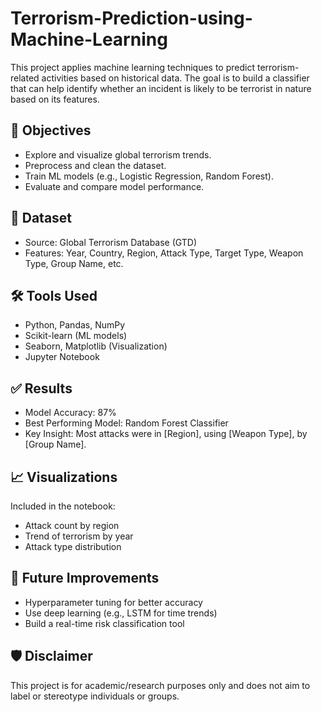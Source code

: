 # Terrorism-Prediction-using-Machine-Learning

This project applies machine learning techniques to predict terrorism-related activities based on historical data. The goal is to build a classifier that can help identify whether an incident is likely to be terrorist in nature based on its features.

## 📌 Objectives

- Explore and visualize global terrorism trends.
- Preprocess and clean the dataset.
- Train ML models (e.g., Logistic Regression, Random Forest).
- Evaluate and compare model performance.

## 📁 Dataset

- Source: Global Terrorism Database (GTD)
- Features: Year, Country, Region, Attack Type, Target Type, Weapon Type, Group Name, etc.

## 🛠️ Tools Used

- Python, Pandas, NumPy
- Scikit-learn (ML models)
- Seaborn, Matplotlib (Visualization)
- Jupyter Notebook

## ✅ Results

- Model Accuracy: 87%
- Best Performing Model: Random Forest Classifier
- Key Insight: Most attacks were in [Region], using [Weapon Type], by [Group Name].

## 📈 Visualizations

Included in the notebook: 
- Attack count by region
- Trend of terrorism by year
- Attack type distribution

## 🚀 Future Improvements

- Hyperparameter tuning for better accuracy
- Use deep learning (e.g., LSTM for time trends)
- Build a real-time risk classification tool

## 🛡️ Disclaimer

This project is for academic/research purposes only and does not aim to label or stereotype individuals or groups.

